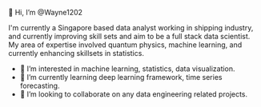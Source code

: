 👋 Hi, I’m @Wayne1202

I'm currently a Singapore based data analyst working in shipping industry, and currently improving skill sets and aim to be a full stack data scientist. My area of expertise involved quantum physics, machine learning, and currently enhancing skillsets in statistics.

- 👀 I’m interested in machine learning, statistics, data visualization.
- 🌱 I’m currently learning deep learning framework, time series forecasting.
- 💞️ I’m looking to collaborate on any data engineering related projects.


<!---
Wayne1202/Wayne1202 is a ✨ special ✨ repository because its `README.md` (this file) appears on your GitHub profile.
You can click the Preview link to take a look at your changes.
--->
